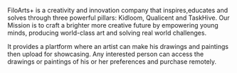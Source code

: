 FiloArts+ is a  creativity and innovation company that inspires,educates and solves through three powerful pillars: Kidloom, Qualicent and TaskHive. Our Mission is to craft a brighter
 more creative future by empowering young minds, producing world-class art and solving real world challenges.

 It provides a plartform where an artist can make his drawings and paintings then upload for showcasing. Any interested person can access the drawings or paintings of his or her preferences and purchase
 remotely.
